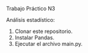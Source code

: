 Trabajo Práctico N3

Análisis estadístico:

1) Clonar este repositorio.
2) Instalar Pandas.
3) Ejecutar el archivo main.py.
